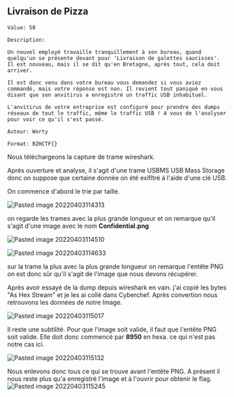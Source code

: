 

## Livraison de Pizza
```
Value: 50

Description:

Un nouvel employé travaille tranquillement à son bureau, quand quelqu'un se présente devant pour 'Livraison de galettes saucisses'. Il est nouveau, mais il se dit qu'en Bretagne, après tout, cela doit arriver.

Il est donc venu dans votre bureau vous demandez si vous aviez commandé, mais votre réponse est non. Il revient tout paniqué en vous disant que son anvitirus a enregistré un traffic USB inhabituel.

L'anvitirus de votre entreprise est configuré pour prendre des dumps réseaux de tout le traffic, même le traffic USB ! A vous de l'analyser pour voir ce qu'il s'est passé.

Auteur: Worty

Format: BZHCTF{}
```

Nous téléchargeons la capture de trame wireshark.

Après ouverture et analyse, il s'agit d'une trame USBMS USB Mass Storage donc on suppose que certaine donnée on été exifltré à l'aide d'une clé USB.

On commence d'abord le trie par taille.

![Pasted image 20220403114313](https://user-images.githubusercontent.com/51168342/161566093-0a9c9b6d-e3aa-48f8-aa4f-a8989769066e.png)

on regarde les trames avec la plus grande longueur et on remarque qu'il s'agit d'une image avec le nom **Confidential.png**

![Pasted image 20220403114510](https://user-images.githubusercontent.com/51168342/161566114-c8a475fb-2aba-4f6e-b302-0c07d0f5908f.png)

![Pasted image 20220403114633](https://user-images.githubusercontent.com/51168342/161566147-45090a73-8d45-4745-a47f-9d1f5bd0f2c5.png)


sur la trame la plus avec la plus grande longueur on remarque l'entête PNG on est donc sûr qu'il s'agit de l'image que nous devons récupérer. 

Après avoir essayé de la dump depuis wireshark en vain. j'ai copié les bytes "As Hex Stream"
et je les ai collé dans Cyberchef. Après convertion nous retrouvons les données de notre Image.

![Pasted image 20220403115017](https://user-images.githubusercontent.com/51168342/161566180-c942c96b-9ceb-45c4-9e91-5dcc7e4e6603.png)


Il reste une subtilité. Pour que l'image soit valide, il faut que l'entête PNG soit valide.
Elle doit donc commencé par **8950** en hexa. ce qui n'est pas notre cas ici.

![Pasted image 20220403115132](https://user-images.githubusercontent.com/51168342/161566208-8ea06d20-a63f-45c5-af3a-44b5a3864447.png)

Nous enlevons donc tous ce qui se trouve avant l'entête PNG. 
A présent il nous reste plus qu'a enregistré l'image et à l'ouvrir pour obtenir le flag.
![Pasted image 20220403115245](https://user-images.githubusercontent.com/51168342/161566244-11038d7c-e2ae-4d62-9cfb-e33f25338613.png)

